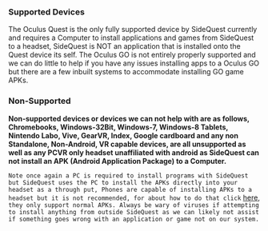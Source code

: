 ### Supported Devices

The Oculus Quest is the only fully supported device by SideQuest currently and requires a Computer to install applications and games from SideQuest to a headset, SideQuest is NOT an application that is installed onto the Quest device its self.
The Oculus GO is not entirely properly supported and we can do little to help if you have any issues installing apps to a Oculus GO but there are a few inbuilt systems to accommodate installing GO game APKs.

### Non-Supported

**Non-supported devices or devices we can not help with are as follows, Chromebooks, Windows-32Bit, Windows-7, Windows-8 Tablets, Nintendo Labo, Vive, GearVR, Index, Google cardboard and any non Standalone, Non-Android, VR capable devices, are all unsupported as well as any PCVR only headset unaffiliated with android as SideQuest can not install an APK (Android Application Package) to a Computer.**

`Note once again a PC is required to install programs with SideQuest but SideQuest uses the PC to install the APKs directly into your headset as a through put, Phones are capable of installing APKs to a headset but it is not recommended, for about how to do that click` [here](https://github.com/the-expanse/SideQuest/wiki/Installing-with-a-Mobile-Phone),` they only support normal APKs. Always be wary of viruses if attempting to install anything from outside SideQuest as we can likely not assist if something goes wrong with an application or game not on our system.`